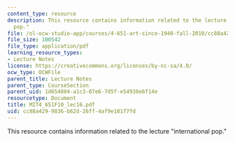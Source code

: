 ```yaml
---
content_type: resource
description: This resource contains information related to the lecture "international
  pop."
file: /ol-ocw-studio-app/courses/4-651-art-since-1940-fall-2010/cc88a4299836b62d26ff4af9e181f7fd_MIT4_651F10_lec16.pdf
file_size: 100542
file_type: application/pdf
learning_resource_types:
- Lecture Notes
license: https://creativecommons.org/licenses/by-nc-sa/4.0/
ocw_type: OCWFile
parent_title: Lecture Notes
parent_type: CourseSection
parent_uid: 1d654804-a1c3-07e6-7d5f-e54930e6f14e
resourcetype: Document
title: MIT4_651F10_lec16.pdf
uid: cc88a429-9836-b62d-26ff-4af9e181f7fd
---
```

This resource contains information related to the lecture "international pop."
